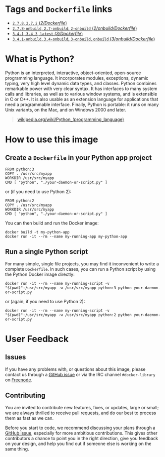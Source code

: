 # Tags and `Dockerfile` links

- [`2.7.8`, `2.7`, `2` (*2/Dockerfile*)](https://github.com/docker-library/python/blob/660bda5ddf057e5cbcd130a75dd4ae935eba4e8d/2/Dockerfile)
- [`2.7.8-onbuild`, `2.7-onbuild`, `2-onbuild` (*2/onbuild/Dockerfile*)](https://github.com/docker-library/python/blob/660bda5ddf057e5cbcd130a75dd4ae935eba4e8d/2/onbuild/Dockerfile)
- [`3.4.1`, `3.4`, `3`, `latest` (*3/Dockerfile*)](https://github.com/docker-library/python/blob/660bda5ddf057e5cbcd130a75dd4ae935eba4e8d/3/Dockerfile)
- [`3.4.1-onbuild`, `3.4-onbuild`, `3-onbuild`, `onbuild` (*3/onbuild/Dockerfile*)](https://github.com/docker-library/python/blob/660bda5ddf057e5cbcd130a75dd4ae935eba4e8d/3/onbuild/Dockerfile)

# What is Python?

Python is an interpreted, interactive, object-oriented, open-source programming
language. It incorporates modules, exceptions, dynamic typing, very high level
dynamic data types, and classes. Python combines remarkable power with very
clear syntax. It has interfaces to many system calls and libraries, as well as
to various window systems, and is extensible in C or C++. It is also usable as
an extension language for applications that need a programmable interface.
Finally, Python is portable: it runs on many Unix variants, on the Mac, and on
Windows 2000 and later.

> [wikipedia.org/wiki/Python_(programming_language)](https://en.wikipedia.org/wiki/Python_(programming_language))

# How to use this image

## Create a `Dockerfile` in your Python app project

    FROM python:3
    COPY . /usr/src/myapp
    WORKDIR /usr/src/myapp
    CMD [ "python", "./your-daemon-or-script.py" ]

or (if you need to use Python 2):

    FROM python:2
    COPY . /usr/src/myapp
    WORKDIR /usr/src/myapp
    CMD [ "python", "./your-daemon-or-script.py" ]

You can then build and run the Docker image:

    docker build -t my-python-app
    docker run -it --rm --name my-running-app my-python-app

## Run a single Python script

For many simple, single file projects, you may find it inconvenient to write a
complete `Dockerfile`. In such cases, you can run a Python script by using the
Python Docker image directly:

    docker run -it --rm --name my-running-script -v "$(pwd)":/usr/src/myapp -w /usr/src/myapp python:3 python your-daemon-or-script.py

or (again, if you need to use Python 2):

    docker run -it --rm --name my-running-script -v "$(pwd)":/usr/src/myapp -w /usr/src/myapp python:2 python your-daemon-or-script.py

# User Feedback

## Issues

If you have any problems with, or questions about this image, please contact us
 through a [GitHub issue](https://github.com/docker-library/python/issues) or via the IRC
channel `#docker-library` on [Freenode](https://freenode.net).

## Contributing

You are invited to contribute new features, fixes, or updates, large or small;
we are always thrilled to receive pull requests, and do our best to process them
as fast as we can.

Before you start to code, we recommend discussing your plans 
through a [GitHub issue](https://github.com/docker-library/python/issues), especially for more ambitious
contributions. This gives other contributors a chance to point you in the right
direction, give you feedback on your design, and help you find out if someone
else is working on the same thing.
